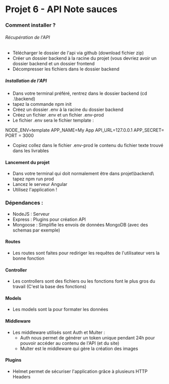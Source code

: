 # Projet 6 - API Note sauces

### Comment installer ?

###### Récupération de l'API
- Télécharger le dossier de l'api via github (download fichier zip)
- Créer un dossier backend à la racine du projet (vous devriez avoir un dossier backend et un dossier frontend
- Décompresser les fichiers dans le dossier backend

##### Installation de l'API
- Dans votre terminal préféré, rentrez dans le dossier backend (cd .\backend)
- tapez la commande npm init
- Créez un dossier .env à la racine du dossier backend
- Créez un fichier .env et un fichier .env-prod
- Le fichier .env sera le fichier template :

NODE_ENV=template
APP_NAME=My App
API_URL=127.0.0.1
APP_SECRET=
PORT = 3000

- Copiez collez dans le fichier .env-prod le contenu du fichier texte trouvé dans les livrables


#### Lancement du projet
- Dans votre terminal qui doit normalement être dans projet\backend\ tapez npm run prod
- Lancez le serveur Angular
- Utilisez l'application !


### Dépendances :
- NodeJS : Serveur
- Express : Plugins pour création API
- Mongoose : Simplifie les envois de données MongoDB (avec des schemas par exemple)

#### Routes
- Les routes sont faites pour rediriger les requêtes de l'utilisateur vers la bonne fonction

#### Controller
- Les controllers sont des fichiers ou les fonctions font le plus gros du travail (C'est la base des fonctions)

#### Models
- Les models sont la pour formater les données

#### Middleware
- Les middleware utilisés sont Auth et Multer :
     - Auth nous permet de générer un token unique pendant 24h pour pouvoir accéder au contenu de l'API (et du site)
     - Multer est le middleware qui gère la création des images

#### Plugins
- Helmet permet de sécuriser l'application grâce à plusieurs HTTP Headers
     
